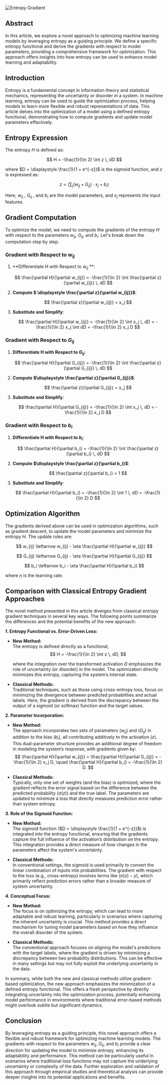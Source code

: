 ![Entropy Gradient](https://blog.quantiota.ai/static/upload/gradient.png "enter image title here")

## Abstract

In this article, we explore a novel approach to optimizing machine learning models by leveraging entropy as a guiding principle. We define a specific entropy functional and derive the gradients with respect to model parameters, providing a comprehensive framework for optimization. This approach offers insights into how entropy can be used to enhance model learning and adaptability.


## Introduction  

Entropy is a fundamental concept in information theory and statistical mechanics, representing the uncertainty or disorder in a system. In machine learning, entropy can be used to guide the optimization process, helping models to learn more flexible and robust representations of data. This article delves into the optimization of a model using a defined entropy functional, demonstrating how to compute gradients and update model parameters effectively.

## Entropy Expression

The entropy  $H$ is defined as:

$$
H = -\frac{1}{\ln 2} \int z \, dD
$$

where  $D = \displaystyle \frac{1}{1 + e^{-z}}$ is the sigmoid function, and  $z$ is expressed as:

$$
z = \left( \sum_{j} (w_{ij} + G_{ij}) \cdot x_j + b_i \right)
$$

Here,  $w_{ij}$ ,  $G_{ij}$ , and  $b_i$ are the model parameters, and  $x_j$ represents the input features.


## Gradient Computation

To optimize the model, we need to compute the gradients of the entropy  $H$ with respect to the parameters  $w_{ij}$,  $G_{ij}$, and  $b_i$. Let's break down the computation step by step.

### Gradient with Respect to  $w_{ij}$ 

1. **Differentiate  H with Respect to  $w_{ij}$ **:

   $$
   \frac{\partial H}{\partial w_{ij}} = -\frac{1}{\ln 2} \int \frac{\partial z}{\partial w_{ij}} \, dD
   $$

2. **Compute  $ \displaystyle \frac{\partial z}{\partial w_{ij}}$**:

   $$
   \frac{\partial z}{\partial w_{ij}} = x_j
   $$

3. **Substitute and Simplify**:

   $$
   \frac{\partial H}{\partial w_{ij}} = -\frac{1}{\ln 2} \int x_j \, dD = -\frac{1}{\ln 2} x_j \int dD = -\frac{1}{\ln 2} x_j D
   $$

### Gradient with Respect to  $G_{ij}$ 

1. **Differentiate  H with Respect to  $G_{ij}$**:

   $$
   \frac{\partial H}{\partial G_{ij}} = -\frac{1}{\ln 2} \int \frac{\partial z}{\partial G_{ij}} \, dD
   $$

2. **Compute  $\displaystyle \frac{\partial z}{\partial G_{ij}}$**:

   $$
   \frac{\partial z}{\partial G_{ij}} = x_j
   $$

3. **Substitute and Simplify**:

   $$
   \frac{\partial H}{\partial G_{ij}} = -\frac{1}{\ln 2} \int x_j \, dD = -\frac{1}{\ln 2} x_j D
   $$

### Gradient with Respect to  $b_i$

1. **Differentiate  H with Respect to  $b_i$**:

   $$
   \frac{\partial H}{\partial b_i} = -\frac{1}{\ln 2} \int \frac{\partial z}{\partial b_i} \, dD
   $$

2. **Compute  $\displaystyle \frac{\partial z}{\partial b_i}$**:

   $$
   \frac{\partial z}{\partial b_i} = 1
   $$

3. **Substitute and Simplify**:

   $$
   \frac{\partial H}{\partial b_i} = -\frac{1}{\ln 2} \int 1 \, dD = -\frac{1}{\ln 2} D
   $$

## Optimization Algorithm

The gradients derived above can be used in optimization algorithms, such as gradient descent, to update the model parameters and minimize the entropy  $H$. The update rules are:

$$
w_{ij} \leftarrow w_{ij} - \eta \frac{\partial H}{\partial w_{ij}}
$$

$$
G_{ij} \leftarrow G_{ij} - \eta \frac{\partial H}{\partial G_{ij}}
$$

$$
b_i \leftarrow b_i - \eta \frac{\partial H}{\partial b_i}
$$

where  $\eta$ is the learning rate.


## Comparison with Classical Entropy Gradient Approaches

The novel method presented in this article diverges from classical entropy gradient techniques in several key ways. The following points summarize the differences and the potential benefits of the new approach:

 **1. Entropy Functional vs. Error-Driven Loss:**

   - **New Method:**  
     The entropy is defined directly as a functional,  
     $$
     H = -\frac{1}{\ln 2} \int z \, dD,
     $$  

     where the integration over the transformed activation $D$ emphasizes the role of uncertainty (or disorder) in the model. The optimization directly minimizes this entropy, capturing the system’s internal state.

   - **Classical Methods:**  
     Traditional techniques, such as those using cross-entropy loss, focus on minimizing the divergence between predicted probabilities and actual labels. Here, the gradient is derived from the discrepancy between the output of a sigmoid (or softmax) function and the target values.

 **2. Parameter Incorporation:**

   - **New Method:**  
     The approach incorporates two sets of parameters ($w_{ij}$) and ($G_{ij}$) in addition to the bias ($b_i$), all contributing additively to the activation ($z$). This dual-parameter structure provides an additional degree of freedom in modeling the system’s response, with gradients given by:
     $$
     \frac{\partial H}{\partial w_{ij}} = \frac{\partial H}{\partial G_{ij}} = -\frac{1}{\ln 2} x_j D, \quad \frac{\partial H}{\partial b_i} = -\frac{1}{\ln 2} D.
     $$

   - **Classical Methods:**  
     Typically, only one set of weights (and the bias) is optimized, where the gradient reflects the error signal based on the difference between the predicted probability ($\sigma(z)$) and the true label. The parameters are updated to minimize a loss that directly measures prediction error rather than system entropy.

 **3. Role of the Sigmoid Function:**

   - **New Method:**  
     The sigmoid function ($D = \displaystyle \frac{1}{1 + e^{-z}}$) is integrated into the entropy functional, ensuring that the gradients capture the full influence of the activation’s distribution on the entropy. This integration provides a direct measure of how changes in the parameters affect the system's uncertainty.

   - **Classical Methods:**  
     In conventional settings, the sigmoid is used primarily to convert the linear combination of inputs into probabilities. The gradient with respect to the loss (e.g., cross-entropy) involves terms like ($\sigma(z) - y$), which primarily reflect prediction errors rather than a broader measure of system uncertainty.

 **4. Conceptual Focus:**

   - **New Method:**  
     The focus is on optimizing the entropy, which can lead to more adaptable and robust learning, particularly in scenarios where capturing the inherent uncertainty is crucial. This method provides a direct mechanism for tuning model parameters based on how they influence the overall disorder of the system.

   - **Classical Methods:**  
     The conventional approach focuses on aligning the model's predictions with the target labels, where the gradient is driven by minimizing a discrepancy between two probability distributions. This can be effective in many settings but may not fully exploit the underlying uncertainty in the data.

In summary, while both the new and classical methods utilize gradient-based optimization, the new approach emphasizes the minimization of a defined entropy functional. This offers a fresh perspective by directly integrating uncertainty into the optimization process, potentially enhancing model performance in environments where traditional error-based methods might overlook subtle but significant dynamics.



## Conclusion

By leveraging entropy as a guiding principle, this novel approach offers a flexible and robust framework for optimizing machine learning models. The gradients with respect to the parameters  $w_{ij}$,  $G_{ij}$, and  $b_i$ provide a clear direction for updating the model to minimize entropy, enhancing its adaptability and performance. This method can be particularly useful in scenarios where traditional loss functions may not capture the underlying uncertainty or complexity of the data. Further exploration and validation of this approach through empirical studies and theoretical analysis can provide deeper insights into its potential applications and benefits.

